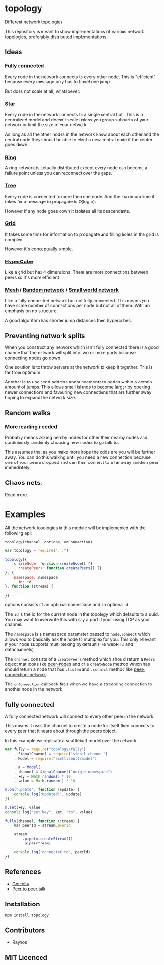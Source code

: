 # topology

Different network topologies

This repository is meant to show implementations of various
    network topologies, preferably distributed implementations.

## Ideas

### [Fully connected][1]

Every node in the network connects to every other node. This is
    "efficient" because every message only has to travel one
    jump.

But does not scale at all, whatsoever.

### [Star][2]

Every node in the network connects to a single central hub. This
    is a centralized model and doesn't scale unless you group
    subparts of your network or limit the size of your network.

As long as all the other nodes in the network know about each
    other and the central node they should be able to elect
    a new central node if the center goes down.

### [Ring][3]

A ring network is actually distributed except every node can
    become a failure point unless you can reconnect over the
    gaps.

### [Tree][5]

Every node is connected to more then one node. And the maximum
    time it takes for a message to propagate is O(log n).

However if any node goes down it isolates all its descendants.

### [Grid][6]

It takes some time for information to propagate and filling holes
    in the grid is complex.

However it's conceptually simple.

### [HyperCube][7]

Like a grid but has 4 dimensions. There are more connections
    between peers so it's more efficient

### [Mesh][4] / [Random network][8] / [Small world network][9]

Like a fully connected network but not fully connected. This
    means you have some number of connections per node but not
    all of them. With an emphasis on no structure.

A good algorithm has shorter jump distances then hypercubes.

## Preventing network splits

When you construct any network which isn't fully connected there
    is a good chance that the network will split into two or
    more parts because connecting nodes go down.

One solution is to throw servers at the network to keep it
    together. This is far from optimum.

Another is to use send address announcements to nodes within a
    certain amount of jumps. This allows small islands to become
    larger by opening newer connections and favouring new
    connections that are further away hoping to expand the
    network size.

## Random walks

### More reading needed

Probably means asking nearby nodes for other their nearby nodes
    and continiously randomly choosing new nodes to go talk to.

This assumes that as you make more hops the odds are you will
    be further away. You can do this walking until you need a
    new connection because one of your peers dropped and can
    then connect to a far away random peer immediately.

## Chaos nets.

Read more.

# Examples

All the network topologies in this module will be implemented
    with the following api:

`topology(channel, options, onConnection)`

```js
var topology = require("...")

topology({
    createNode: function createNode() {}
    , createPeers: function createPeers() {}
}, {
    namespace: namespace
    , id: id
}, function (stream) {
    ...
})
```

options consists of an optional namespace and an optional id.

The `id` is the id for the current node in the topology which
    defaults to a uuid. You may want to overwrite this with
    say a port if your using TCP as your channel.

The `namespace` is a namespace parameter passed to `node.connect`
    which allows you to basically ask the node to multiplex
    for you. This only relevant if your node supports multi
    plexing by default (like webRTC and datachannels)

The `channel` consists of a `createPeers` method which should
    return a `Peers` object that looks like [peer-nodes][12] and
    of a `createNode` method which has should return a node
    that has `.listen` and `.connect` method like
    [peer-connection-network][14]

The `onConnection` callback fires when we have a streaming
    connection to another node in the network

## fully connected

A fully connected network will connect to every other peer in
    the network.

This means it uses the channel to create a node for itself then
    connects to every peer that it hears about through the
    peers object.

In this example we replicate a scuttlebutt model over the network

```js
var fully = require("topology/fully")
    , SignalChannel = require("signal-channel")
    , Model = require("scuttlebutt/model")

    , m = Model()
    , channel = SignalChannel("unique namespace")
    , key = Math.random() * 10
    , value = Math.random() * 10

m.on("update", function (update) {
    console.log("updated!", update)
})

m.set(key, value)
console.log("set key", key, "to", value)

fully(channel, function (stream) {
    var peerId = stream.peerId

    stream
        .pipe(m.createStream())
        .pipe(stream)

    console.log("connected to", peerId)
})
```

## References

 - [Gnutella][10]
 - [Peer to peer talk][11]

## Installation

`npm install topology`

## Contributors

 - Raynos

## MIT Licenced

  [1]: http://en.wikipedia.org/wiki/Fully-connected_network
  [2]: http://en.wikipedia.org/wiki/Star_network
  [3]: http://en.wikipedia.org/wiki/Ring_network
  [4]: http://en.wikipedia.org/wiki/Mesh_networking
  [5]: http://en.wikipedia.org/wiki/Network_topology#Tree
  [6]: http://en.wikipedia.org/wiki/Grid_network
  [7]: http://www.pjort.com/randpeer/p2p-slides/sld010.htm
  [8]: http://www.pjort.com/randpeer/p2p-slides/sld011.htm
  [9]: http://en.wikipedia.org/wiki/Small-world_network
  [10]: http://en.wikipedia.org/wiki/Gnutella
  [11]: http://www.youtube.com/watch?v=LXAW4HwFt58&feature=relmfu
  [12]: https://github.com/Raynos/peer-nodes#example
  [13]: https://github.com/substack/dnode
  [14]: https://github.com/Raynos/peer-connection-network
